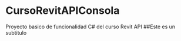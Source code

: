# CursoRevitAPIConsola
Proyecto basico de funcionalidad C# del curso Revit API
##Este es un subtitulo
